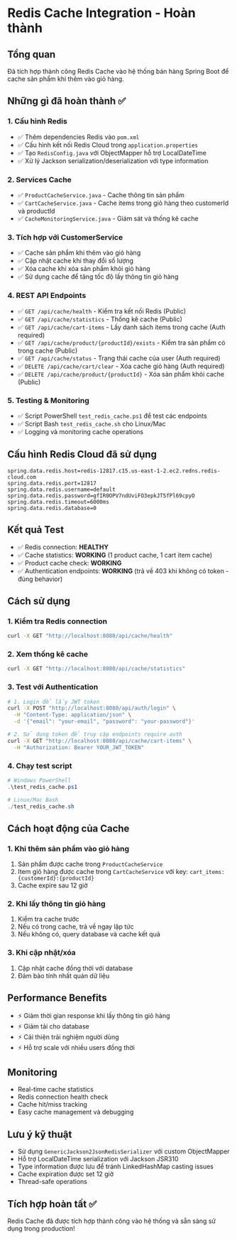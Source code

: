 # Redis Cache Integration - Hoàn thành

## Tổng quan
Đã tích hợp thành công Redis Cache vào hệ thống bán hàng Spring Boot để cache sản phẩm khi thêm vào giỏ hàng.

## Những gì đã hoàn thành ✅

### 1. Cấu hình Redis
- ✅ Thêm dependencies Redis vào `pom.xml`
- ✅ Cấu hình kết nối Redis Cloud trong `application.properties`
- ✅ Tạo `RedisConfig.java` với ObjectMapper hỗ trợ LocalDateTime
- ✅ Xử lý Jackson serialization/deserialization với type information

### 2. Services Cache
- ✅ `ProductCacheService.java` - Cache thông tin sản phẩm
- ✅ `CartCacheService.java` - Cache items trong giỏ hàng theo customerId và productId
- ✅ `CacheMonitoringService.java` - Giám sát và thống kê cache

### 3. Tích hợp với CustomerService
- ✅ Cache sản phẩm khi thêm vào giỏ hàng
- ✅ Cập nhật cache khi thay đổi số lượng
- ✅ Xóa cache khi xóa sản phẩm khỏi giỏ hàng
- ✅ Sử dụng cache để tăng tốc độ lấy thông tin giỏ hàng

### 4. REST API Endpoints
- ✅ `GET /api/cache/health` - Kiểm tra kết nối Redis (Public)
- ✅ `GET /api/cache/statistics` - Thống kê cache (Public)
- ✅ `GET /api/cache/cart-items` - Lấy danh sách items trong cache (Auth required)
- ✅ `GET /api/cache/product/{productId}/exists` - Kiểm tra sản phẩm có trong cache (Public)
- ✅ `GET /api/cache/status` - Trạng thái cache của user (Auth required)
- ✅ `DELETE /api/cache/cart/clear` - Xóa cache giỏ hàng (Auth required)
- ✅ `DELETE /api/cache/product/{productId}` - Xóa sản phẩm khỏi cache (Public)

### 5. Testing & Monitoring
- ✅ Script PowerShell `test_redis_cache.ps1` để test các endpoints
- ✅ Script Bash `test_redis_cache.sh` cho Linux/Mac
- ✅ Logging và monitoring cache operations

## Cấu hình Redis Cloud đã sử dụng
```properties
spring.data.redis.host=redis-12817.c15.us-east-1-2.ec2.redns.redis-cloud.com
spring.data.redis.port=12817
spring.data.redis.username=default
spring.data.redis.password=gfIR0OPV7ndUviFO3epkJT5fPl69cpyO
spring.data.redis.timeout=6000ms
spring.data.redis.database=0
```

## Kết quả Test
- ✅ Redis connection: **HEALTHY**
- ✅ Cache statistics: **WORKING** (1 product cache, 1 cart item cache)
- ✅ Product cache check: **WORKING**
- ✅ Authentication endpoints: **WORKING** (trả về 403 khi không có token - đúng behavior)

## Cách sử dụng

### 1. Kiểm tra Redis connection
```bash
curl -X GET "http://localhost:8080/api/cache/health"
```

### 2. Xem thống kê cache
```bash
curl -X GET "http://localhost:8080/api/cache/statistics"
```

### 3. Test với Authentication
```bash
# 1. Login để lấy JWT token
curl -X POST "http://localhost:8080/api/auth/login" \
  -H "Content-Type: application/json" \
  -d '{"email": "your-email", "password": "your-password"}'

# 2. Sử dụng token để truy cập endpoints require auth
curl -X GET "http://localhost:8080/api/cache/cart-items" \
  -H "Authorization: Bearer YOUR_JWT_TOKEN"
```

### 4. Chạy test script
```powershell
# Windows PowerShell
.\test_redis_cache.ps1

# Linux/Mac Bash
./test_redis_cache.sh
```

## Cách hoạt động của Cache

### 1. Khi thêm sản phẩm vào giỏ hàng
1. Sản phẩm được cache trong `ProductCacheService`
2. Item giỏ hàng được cache trong `CartCacheService` với key: `cart_items:{customerId}:{productId}`
3. Cache expire sau 12 giờ

### 2. Khi lấy thông tin giỏ hàng
1. Kiểm tra cache trước
2. Nếu có trong cache, trả về ngay lập tức
3. Nếu không có, query database và cache kết quả

### 3. Khi cập nhật/xóa
1. Cập nhật cache đồng thời với database
2. Đảm bảo tính nhất quán dữ liệu

## Performance Benefits
- ⚡ Giảm thời gian response khi lấy thông tin giỏ hàng
- ⚡ Giảm tải cho database
- ⚡ Cải thiện trải nghiệm người dùng
- ⚡ Hỗ trợ scale với nhiều users đồng thời

## Monitoring
- Real-time cache statistics
- Redis connection health check
- Cache hit/miss tracking
- Easy cache management và debugging

## Lưu ý kỹ thuật
- Sử dụng `GenericJackson2JsonRedisSerializer` với custom ObjectMapper
- Hỗ trợ LocalDateTime serialization với Jackson JSR310
- Type information được lưu để tránh LinkedHashMap casting issues
- Cache expiration được set 12 giờ
- Thread-safe operations

## Tích hợp hoàn tất ✅
Redis Cache đã được tích hợp thành công vào hệ thống và sẵn sàng sử dụng trong production!
